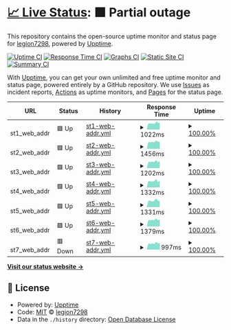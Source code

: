 # [📈 Live Status](https://legion7298.github.io/upptimer): <!--live status--> **🟧 Partial outage**

This repository contains the open-source uptime monitor and status page for [legion7298](https://legion7298.github.io/upptimer), powered by [Upptime](https://github.com/upptime/upptime).

[![Uptime CI](https://github.com/legion7298/upptimer/workflows/Uptime%20CI/badge.svg)](https://github.com/legion7298/upptimer/actions?query=workflow%3A%22Uptime+CI%22)
[![Response Time CI](https://github.com/legion7298/upptimer/workflows/Response%20Time%20CI/badge.svg)](https://github.com/legion7298/upptimer/actions?query=workflow%3A%22Response+Time+CI%22)
[![Graphs CI](https://github.com/legion7298/upptimer/workflows/Graphs%20CI/badge.svg)](https://github.com/legion7298/upptimer/actions?query=workflow%3A%22Graphs+CI%22)
[![Static Site CI](https://github.com/legion7298/upptimer/workflows/Static%20Site%20CI/badge.svg)](https://github.com/legion7298/upptimer/actions?query=workflow%3A%22Static+Site+CI%22)
[![Summary CI](https://github.com/legion7298/upptimer/workflows/Summary%20CI/badge.svg)](https://github.com/legion7298/upptimer/actions?query=workflow%3A%22Summary+CI%22)

With [Upptime](https://upptime.js.org), you can get your own unlimited and free uptime monitor and status page, powered entirely by a GitHub repository. We use [Issues](https://github.com/legion7298/upptimer/issues) as incident reports, [Actions](https://github.com/legion7298/upptimer/actions) as uptime monitors, and [Pages](https://legion7298.github.io/upptimer) for the status page.

<!--start: status pages-->
<!-- This summary is generated by Upptime (https://github.com/upptime/upptime) -->
<!-- Do not edit this manually, your changes will be overwritten -->
<!-- prettier-ignore -->
| URL | Status | History | Response Time | Uptime |
| --- | ------ | ------- | ------------- | ------ |
| <img alt="" src="https://icons.duckduckgo.com/ip3/null.ico" height="13"> st1_web_addr | 🟩 Up | [st1-web-addr.yml](https://github.com/legion7298/upptimer/commits/HEAD/history/st1-web-addr.yml) | <details><summary><img alt="Response time graph" src="./graphs/st1-web-addr/response-time-week.png" height="20"> 1022ms</summary><br><a href="https://legion7298.github.io/upptimer/history/st1-web-addr"><img alt="Response time 1104" src="https://img.shields.io/endpoint?url=https%3A%2F%2Fraw.githubusercontent.com%2Flegion7298%2Fupptimer%2FHEAD%2Fapi%2Fst1-web-addr%2Fresponse-time.json"></a><br><a href="https://legion7298.github.io/upptimer/history/st1-web-addr"><img alt="24-hour response time 1070" src="https://img.shields.io/endpoint?url=https%3A%2F%2Fraw.githubusercontent.com%2Flegion7298%2Fupptimer%2FHEAD%2Fapi%2Fst1-web-addr%2Fresponse-time-day.json"></a><br><a href="https://legion7298.github.io/upptimer/history/st1-web-addr"><img alt="7-day response time 1022" src="https://img.shields.io/endpoint?url=https%3A%2F%2Fraw.githubusercontent.com%2Flegion7298%2Fupptimer%2FHEAD%2Fapi%2Fst1-web-addr%2Fresponse-time-week.json"></a><br><a href="https://legion7298.github.io/upptimer/history/st1-web-addr"><img alt="30-day response time 1108" src="https://img.shields.io/endpoint?url=https%3A%2F%2Fraw.githubusercontent.com%2Flegion7298%2Fupptimer%2FHEAD%2Fapi%2Fst1-web-addr%2Fresponse-time-month.json"></a><br><a href="https://legion7298.github.io/upptimer/history/st1-web-addr"><img alt="1-year response time 1104" src="https://img.shields.io/endpoint?url=https%3A%2F%2Fraw.githubusercontent.com%2Flegion7298%2Fupptimer%2FHEAD%2Fapi%2Fst1-web-addr%2Fresponse-time-year.json"></a></details> | <details><summary><a href="https://legion7298.github.io/upptimer/history/st1-web-addr">100.00%</a></summary><a href="https://legion7298.github.io/upptimer/history/st1-web-addr"><img alt="All-time uptime 99.98%" src="https://img.shields.io/endpoint?url=https%3A%2F%2Fraw.githubusercontent.com%2Flegion7298%2Fupptimer%2FHEAD%2Fapi%2Fst1-web-addr%2Fuptime.json"></a><br><a href="https://legion7298.github.io/upptimer/history/st1-web-addr"><img alt="24-hour uptime 100.00%" src="https://img.shields.io/endpoint?url=https%3A%2F%2Fraw.githubusercontent.com%2Flegion7298%2Fupptimer%2FHEAD%2Fapi%2Fst1-web-addr%2Fuptime-day.json"></a><br><a href="https://legion7298.github.io/upptimer/history/st1-web-addr"><img alt="7-day uptime 100.00%" src="https://img.shields.io/endpoint?url=https%3A%2F%2Fraw.githubusercontent.com%2Flegion7298%2Fupptimer%2FHEAD%2Fapi%2Fst1-web-addr%2Fuptime-week.json"></a><br><a href="https://legion7298.github.io/upptimer/history/st1-web-addr"><img alt="30-day uptime 100.00%" src="https://img.shields.io/endpoint?url=https%3A%2F%2Fraw.githubusercontent.com%2Flegion7298%2Fupptimer%2FHEAD%2Fapi%2Fst1-web-addr%2Fuptime-month.json"></a><br><a href="https://legion7298.github.io/upptimer/history/st1-web-addr"><img alt="1-year uptime 99.98%" src="https://img.shields.io/endpoint?url=https%3A%2F%2Fraw.githubusercontent.com%2Flegion7298%2Fupptimer%2FHEAD%2Fapi%2Fst1-web-addr%2Fuptime-year.json"></a></details>
| <img alt="" src="https://icons.duckduckgo.com/ip3/null.ico" height="13"> st2_web_addr | 🟩 Up | [st2-web-addr.yml](https://github.com/legion7298/upptimer/commits/HEAD/history/st2-web-addr.yml) | <details><summary><img alt="Response time graph" src="./graphs/st2-web-addr/response-time-week.png" height="20"> 1456ms</summary><br><a href="https://legion7298.github.io/upptimer/history/st2-web-addr"><img alt="Response time 1591" src="https://img.shields.io/endpoint?url=https%3A%2F%2Fraw.githubusercontent.com%2Flegion7298%2Fupptimer%2FHEAD%2Fapi%2Fst2-web-addr%2Fresponse-time.json"></a><br><a href="https://legion7298.github.io/upptimer/history/st2-web-addr"><img alt="24-hour response time 1465" src="https://img.shields.io/endpoint?url=https%3A%2F%2Fraw.githubusercontent.com%2Flegion7298%2Fupptimer%2FHEAD%2Fapi%2Fst2-web-addr%2Fresponse-time-day.json"></a><br><a href="https://legion7298.github.io/upptimer/history/st2-web-addr"><img alt="7-day response time 1456" src="https://img.shields.io/endpoint?url=https%3A%2F%2Fraw.githubusercontent.com%2Flegion7298%2Fupptimer%2FHEAD%2Fapi%2Fst2-web-addr%2Fresponse-time-week.json"></a><br><a href="https://legion7298.github.io/upptimer/history/st2-web-addr"><img alt="30-day response time 1617" src="https://img.shields.io/endpoint?url=https%3A%2F%2Fraw.githubusercontent.com%2Flegion7298%2Fupptimer%2FHEAD%2Fapi%2Fst2-web-addr%2Fresponse-time-month.json"></a><br><a href="https://legion7298.github.io/upptimer/history/st2-web-addr"><img alt="1-year response time 1591" src="https://img.shields.io/endpoint?url=https%3A%2F%2Fraw.githubusercontent.com%2Flegion7298%2Fupptimer%2FHEAD%2Fapi%2Fst2-web-addr%2Fresponse-time-year.json"></a></details> | <details><summary><a href="https://legion7298.github.io/upptimer/history/st2-web-addr">100.00%</a></summary><a href="https://legion7298.github.io/upptimer/history/st2-web-addr"><img alt="All-time uptime 100.00%" src="https://img.shields.io/endpoint?url=https%3A%2F%2Fraw.githubusercontent.com%2Flegion7298%2Fupptimer%2FHEAD%2Fapi%2Fst2-web-addr%2Fuptime.json"></a><br><a href="https://legion7298.github.io/upptimer/history/st2-web-addr"><img alt="24-hour uptime 100.00%" src="https://img.shields.io/endpoint?url=https%3A%2F%2Fraw.githubusercontent.com%2Flegion7298%2Fupptimer%2FHEAD%2Fapi%2Fst2-web-addr%2Fuptime-day.json"></a><br><a href="https://legion7298.github.io/upptimer/history/st2-web-addr"><img alt="7-day uptime 100.00%" src="https://img.shields.io/endpoint?url=https%3A%2F%2Fraw.githubusercontent.com%2Flegion7298%2Fupptimer%2FHEAD%2Fapi%2Fst2-web-addr%2Fuptime-week.json"></a><br><a href="https://legion7298.github.io/upptimer/history/st2-web-addr"><img alt="30-day uptime 100.00%" src="https://img.shields.io/endpoint?url=https%3A%2F%2Fraw.githubusercontent.com%2Flegion7298%2Fupptimer%2FHEAD%2Fapi%2Fst2-web-addr%2Fuptime-month.json"></a><br><a href="https://legion7298.github.io/upptimer/history/st2-web-addr"><img alt="1-year uptime 100.00%" src="https://img.shields.io/endpoint?url=https%3A%2F%2Fraw.githubusercontent.com%2Flegion7298%2Fupptimer%2FHEAD%2Fapi%2Fst2-web-addr%2Fuptime-year.json"></a></details>
| <img alt="" src="https://icons.duckduckgo.com/ip3/null.ico" height="13"> st3_web_addr | 🟩 Up | [st3-web-addr.yml](https://github.com/legion7298/upptimer/commits/HEAD/history/st3-web-addr.yml) | <details><summary><img alt="Response time graph" src="./graphs/st3-web-addr/response-time-week.png" height="20"> 1202ms</summary><br><a href="https://legion7298.github.io/upptimer/history/st3-web-addr"><img alt="Response time 1369" src="https://img.shields.io/endpoint?url=https%3A%2F%2Fraw.githubusercontent.com%2Flegion7298%2Fupptimer%2FHEAD%2Fapi%2Fst3-web-addr%2Fresponse-time.json"></a><br><a href="https://legion7298.github.io/upptimer/history/st3-web-addr"><img alt="24-hour response time 1307" src="https://img.shields.io/endpoint?url=https%3A%2F%2Fraw.githubusercontent.com%2Flegion7298%2Fupptimer%2FHEAD%2Fapi%2Fst3-web-addr%2Fresponse-time-day.json"></a><br><a href="https://legion7298.github.io/upptimer/history/st3-web-addr"><img alt="7-day response time 1202" src="https://img.shields.io/endpoint?url=https%3A%2F%2Fraw.githubusercontent.com%2Flegion7298%2Fupptimer%2FHEAD%2Fapi%2Fst3-web-addr%2Fresponse-time-week.json"></a><br><a href="https://legion7298.github.io/upptimer/history/st3-web-addr"><img alt="30-day response time 1333" src="https://img.shields.io/endpoint?url=https%3A%2F%2Fraw.githubusercontent.com%2Flegion7298%2Fupptimer%2FHEAD%2Fapi%2Fst3-web-addr%2Fresponse-time-month.json"></a><br><a href="https://legion7298.github.io/upptimer/history/st3-web-addr"><img alt="1-year response time 1369" src="https://img.shields.io/endpoint?url=https%3A%2F%2Fraw.githubusercontent.com%2Flegion7298%2Fupptimer%2FHEAD%2Fapi%2Fst3-web-addr%2Fresponse-time-year.json"></a></details> | <details><summary><a href="https://legion7298.github.io/upptimer/history/st3-web-addr">100.00%</a></summary><a href="https://legion7298.github.io/upptimer/history/st3-web-addr"><img alt="All-time uptime 100.00%" src="https://img.shields.io/endpoint?url=https%3A%2F%2Fraw.githubusercontent.com%2Flegion7298%2Fupptimer%2FHEAD%2Fapi%2Fst3-web-addr%2Fuptime.json"></a><br><a href="https://legion7298.github.io/upptimer/history/st3-web-addr"><img alt="24-hour uptime 100.00%" src="https://img.shields.io/endpoint?url=https%3A%2F%2Fraw.githubusercontent.com%2Flegion7298%2Fupptimer%2FHEAD%2Fapi%2Fst3-web-addr%2Fuptime-day.json"></a><br><a href="https://legion7298.github.io/upptimer/history/st3-web-addr"><img alt="7-day uptime 100.00%" src="https://img.shields.io/endpoint?url=https%3A%2F%2Fraw.githubusercontent.com%2Flegion7298%2Fupptimer%2FHEAD%2Fapi%2Fst3-web-addr%2Fuptime-week.json"></a><br><a href="https://legion7298.github.io/upptimer/history/st3-web-addr"><img alt="30-day uptime 100.00%" src="https://img.shields.io/endpoint?url=https%3A%2F%2Fraw.githubusercontent.com%2Flegion7298%2Fupptimer%2FHEAD%2Fapi%2Fst3-web-addr%2Fuptime-month.json"></a><br><a href="https://legion7298.github.io/upptimer/history/st3-web-addr"><img alt="1-year uptime 100.00%" src="https://img.shields.io/endpoint?url=https%3A%2F%2Fraw.githubusercontent.com%2Flegion7298%2Fupptimer%2FHEAD%2Fapi%2Fst3-web-addr%2Fuptime-year.json"></a></details>
| <img alt="" src="https://icons.duckduckgo.com/ip3/null.ico" height="13"> st4_web_addr | 🟩 Up | [st4-web-addr.yml](https://github.com/legion7298/upptimer/commits/HEAD/history/st4-web-addr.yml) | <details><summary><img alt="Response time graph" src="./graphs/st4-web-addr/response-time-week.png" height="20"> 1332ms</summary><br><a href="https://legion7298.github.io/upptimer/history/st4-web-addr"><img alt="Response time 1449" src="https://img.shields.io/endpoint?url=https%3A%2F%2Fraw.githubusercontent.com%2Flegion7298%2Fupptimer%2FHEAD%2Fapi%2Fst4-web-addr%2Fresponse-time.json"></a><br><a href="https://legion7298.github.io/upptimer/history/st4-web-addr"><img alt="24-hour response time 1446" src="https://img.shields.io/endpoint?url=https%3A%2F%2Fraw.githubusercontent.com%2Flegion7298%2Fupptimer%2FHEAD%2Fapi%2Fst4-web-addr%2Fresponse-time-day.json"></a><br><a href="https://legion7298.github.io/upptimer/history/st4-web-addr"><img alt="7-day response time 1332" src="https://img.shields.io/endpoint?url=https%3A%2F%2Fraw.githubusercontent.com%2Flegion7298%2Fupptimer%2FHEAD%2Fapi%2Fst4-web-addr%2Fresponse-time-week.json"></a><br><a href="https://legion7298.github.io/upptimer/history/st4-web-addr"><img alt="30-day response time 1481" src="https://img.shields.io/endpoint?url=https%3A%2F%2Fraw.githubusercontent.com%2Flegion7298%2Fupptimer%2FHEAD%2Fapi%2Fst4-web-addr%2Fresponse-time-month.json"></a><br><a href="https://legion7298.github.io/upptimer/history/st4-web-addr"><img alt="1-year response time 1449" src="https://img.shields.io/endpoint?url=https%3A%2F%2Fraw.githubusercontent.com%2Flegion7298%2Fupptimer%2FHEAD%2Fapi%2Fst4-web-addr%2Fresponse-time-year.json"></a></details> | <details><summary><a href="https://legion7298.github.io/upptimer/history/st4-web-addr">100.00%</a></summary><a href="https://legion7298.github.io/upptimer/history/st4-web-addr"><img alt="All-time uptime 99.98%" src="https://img.shields.io/endpoint?url=https%3A%2F%2Fraw.githubusercontent.com%2Flegion7298%2Fupptimer%2FHEAD%2Fapi%2Fst4-web-addr%2Fuptime.json"></a><br><a href="https://legion7298.github.io/upptimer/history/st4-web-addr"><img alt="24-hour uptime 100.00%" src="https://img.shields.io/endpoint?url=https%3A%2F%2Fraw.githubusercontent.com%2Flegion7298%2Fupptimer%2FHEAD%2Fapi%2Fst4-web-addr%2Fuptime-day.json"></a><br><a href="https://legion7298.github.io/upptimer/history/st4-web-addr"><img alt="7-day uptime 100.00%" src="https://img.shields.io/endpoint?url=https%3A%2F%2Fraw.githubusercontent.com%2Flegion7298%2Fupptimer%2FHEAD%2Fapi%2Fst4-web-addr%2Fuptime-week.json"></a><br><a href="https://legion7298.github.io/upptimer/history/st4-web-addr"><img alt="30-day uptime 100.00%" src="https://img.shields.io/endpoint?url=https%3A%2F%2Fraw.githubusercontent.com%2Flegion7298%2Fupptimer%2FHEAD%2Fapi%2Fst4-web-addr%2Fuptime-month.json"></a><br><a href="https://legion7298.github.io/upptimer/history/st4-web-addr"><img alt="1-year uptime 99.98%" src="https://img.shields.io/endpoint?url=https%3A%2F%2Fraw.githubusercontent.com%2Flegion7298%2Fupptimer%2FHEAD%2Fapi%2Fst4-web-addr%2Fuptime-year.json"></a></details>
| <img alt="" src="https://icons.duckduckgo.com/ip3/null.ico" height="13"> st5_web_addr | 🟩 Up | [st5-web-addr.yml](https://github.com/legion7298/upptimer/commits/HEAD/history/st5-web-addr.yml) | <details><summary><img alt="Response time graph" src="./graphs/st5-web-addr/response-time-week.png" height="20"> 1331ms</summary><br><a href="https://legion7298.github.io/upptimer/history/st5-web-addr"><img alt="Response time 2075" src="https://img.shields.io/endpoint?url=https%3A%2F%2Fraw.githubusercontent.com%2Flegion7298%2Fupptimer%2FHEAD%2Fapi%2Fst5-web-addr%2Fresponse-time.json"></a><br><a href="https://legion7298.github.io/upptimer/history/st5-web-addr"><img alt="24-hour response time 1197" src="https://img.shields.io/endpoint?url=https%3A%2F%2Fraw.githubusercontent.com%2Flegion7298%2Fupptimer%2FHEAD%2Fapi%2Fst5-web-addr%2Fresponse-time-day.json"></a><br><a href="https://legion7298.github.io/upptimer/history/st5-web-addr"><img alt="7-day response time 1331" src="https://img.shields.io/endpoint?url=https%3A%2F%2Fraw.githubusercontent.com%2Flegion7298%2Fupptimer%2FHEAD%2Fapi%2Fst5-web-addr%2Fresponse-time-week.json"></a><br><a href="https://legion7298.github.io/upptimer/history/st5-web-addr"><img alt="30-day response time 1839" src="https://img.shields.io/endpoint?url=https%3A%2F%2Fraw.githubusercontent.com%2Flegion7298%2Fupptimer%2FHEAD%2Fapi%2Fst5-web-addr%2Fresponse-time-month.json"></a><br><a href="https://legion7298.github.io/upptimer/history/st5-web-addr"><img alt="1-year response time 2075" src="https://img.shields.io/endpoint?url=https%3A%2F%2Fraw.githubusercontent.com%2Flegion7298%2Fupptimer%2FHEAD%2Fapi%2Fst5-web-addr%2Fresponse-time-year.json"></a></details> | <details><summary><a href="https://legion7298.github.io/upptimer/history/st5-web-addr">100.00%</a></summary><a href="https://legion7298.github.io/upptimer/history/st5-web-addr"><img alt="All-time uptime 99.98%" src="https://img.shields.io/endpoint?url=https%3A%2F%2Fraw.githubusercontent.com%2Flegion7298%2Fupptimer%2FHEAD%2Fapi%2Fst5-web-addr%2Fuptime.json"></a><br><a href="https://legion7298.github.io/upptimer/history/st5-web-addr"><img alt="24-hour uptime 100.00%" src="https://img.shields.io/endpoint?url=https%3A%2F%2Fraw.githubusercontent.com%2Flegion7298%2Fupptimer%2FHEAD%2Fapi%2Fst5-web-addr%2Fuptime-day.json"></a><br><a href="https://legion7298.github.io/upptimer/history/st5-web-addr"><img alt="7-day uptime 100.00%" src="https://img.shields.io/endpoint?url=https%3A%2F%2Fraw.githubusercontent.com%2Flegion7298%2Fupptimer%2FHEAD%2Fapi%2Fst5-web-addr%2Fuptime-week.json"></a><br><a href="https://legion7298.github.io/upptimer/history/st5-web-addr"><img alt="30-day uptime 100.00%" src="https://img.shields.io/endpoint?url=https%3A%2F%2Fraw.githubusercontent.com%2Flegion7298%2Fupptimer%2FHEAD%2Fapi%2Fst5-web-addr%2Fuptime-month.json"></a><br><a href="https://legion7298.github.io/upptimer/history/st5-web-addr"><img alt="1-year uptime 99.98%" src="https://img.shields.io/endpoint?url=https%3A%2F%2Fraw.githubusercontent.com%2Flegion7298%2Fupptimer%2FHEAD%2Fapi%2Fst5-web-addr%2Fuptime-year.json"></a></details>
| <img alt="" src="https://icons.duckduckgo.com/ip3/null.ico" height="13"> st6_web_addr | 🟩 Up | [st6-web-addr.yml](https://github.com/legion7298/upptimer/commits/HEAD/history/st6-web-addr.yml) | <details><summary><img alt="Response time graph" src="./graphs/st6-web-addr/response-time-week.png" height="20"> 1379ms</summary><br><a href="https://legion7298.github.io/upptimer/history/st6-web-addr"><img alt="Response time 1500" src="https://img.shields.io/endpoint?url=https%3A%2F%2Fraw.githubusercontent.com%2Flegion7298%2Fupptimer%2FHEAD%2Fapi%2Fst6-web-addr%2Fresponse-time.json"></a><br><a href="https://legion7298.github.io/upptimer/history/st6-web-addr"><img alt="24-hour response time 1469" src="https://img.shields.io/endpoint?url=https%3A%2F%2Fraw.githubusercontent.com%2Flegion7298%2Fupptimer%2FHEAD%2Fapi%2Fst6-web-addr%2Fresponse-time-day.json"></a><br><a href="https://legion7298.github.io/upptimer/history/st6-web-addr"><img alt="7-day response time 1379" src="https://img.shields.io/endpoint?url=https%3A%2F%2Fraw.githubusercontent.com%2Flegion7298%2Fupptimer%2FHEAD%2Fapi%2Fst6-web-addr%2Fresponse-time-week.json"></a><br><a href="https://legion7298.github.io/upptimer/history/st6-web-addr"><img alt="30-day response time 1514" src="https://img.shields.io/endpoint?url=https%3A%2F%2Fraw.githubusercontent.com%2Flegion7298%2Fupptimer%2FHEAD%2Fapi%2Fst6-web-addr%2Fresponse-time-month.json"></a><br><a href="https://legion7298.github.io/upptimer/history/st6-web-addr"><img alt="1-year response time 1500" src="https://img.shields.io/endpoint?url=https%3A%2F%2Fraw.githubusercontent.com%2Flegion7298%2Fupptimer%2FHEAD%2Fapi%2Fst6-web-addr%2Fresponse-time-year.json"></a></details> | <details><summary><a href="https://legion7298.github.io/upptimer/history/st6-web-addr">100.00%</a></summary><a href="https://legion7298.github.io/upptimer/history/st6-web-addr"><img alt="All-time uptime 99.81%" src="https://img.shields.io/endpoint?url=https%3A%2F%2Fraw.githubusercontent.com%2Flegion7298%2Fupptimer%2FHEAD%2Fapi%2Fst6-web-addr%2Fuptime.json"></a><br><a href="https://legion7298.github.io/upptimer/history/st6-web-addr"><img alt="24-hour uptime 100.00%" src="https://img.shields.io/endpoint?url=https%3A%2F%2Fraw.githubusercontent.com%2Flegion7298%2Fupptimer%2FHEAD%2Fapi%2Fst6-web-addr%2Fuptime-day.json"></a><br><a href="https://legion7298.github.io/upptimer/history/st6-web-addr"><img alt="7-day uptime 100.00%" src="https://img.shields.io/endpoint?url=https%3A%2F%2Fraw.githubusercontent.com%2Flegion7298%2Fupptimer%2FHEAD%2Fapi%2Fst6-web-addr%2Fuptime-week.json"></a><br><a href="https://legion7298.github.io/upptimer/history/st6-web-addr"><img alt="30-day uptime 99.55%" src="https://img.shields.io/endpoint?url=https%3A%2F%2Fraw.githubusercontent.com%2Flegion7298%2Fupptimer%2FHEAD%2Fapi%2Fst6-web-addr%2Fuptime-month.json"></a><br><a href="https://legion7298.github.io/upptimer/history/st6-web-addr"><img alt="1-year uptime 99.81%" src="https://img.shields.io/endpoint?url=https%3A%2F%2Fraw.githubusercontent.com%2Flegion7298%2Fupptimer%2FHEAD%2Fapi%2Fst6-web-addr%2Fuptime-year.json"></a></details>
| <img alt="" src="https://icons.duckduckgo.com/ip3/null.ico" height="13"> st7_web_addr | 🟥 Down | [st7-web-addr.yml](https://github.com/legion7298/upptimer/commits/HEAD/history/st7-web-addr.yml) | <details><summary><img alt="Response time graph" src="./graphs/st7-web-addr/response-time-week.png" height="20"> 997ms</summary><br><a href="https://legion7298.github.io/upptimer/history/st7-web-addr"><img alt="Response time 1128" src="https://img.shields.io/endpoint?url=https%3A%2F%2Fraw.githubusercontent.com%2Flegion7298%2Fupptimer%2FHEAD%2Fapi%2Fst7-web-addr%2Fresponse-time.json"></a><br><a href="https://legion7298.github.io/upptimer/history/st7-web-addr"><img alt="24-hour response time 1019" src="https://img.shields.io/endpoint?url=https%3A%2F%2Fraw.githubusercontent.com%2Flegion7298%2Fupptimer%2FHEAD%2Fapi%2Fst7-web-addr%2Fresponse-time-day.json"></a><br><a href="https://legion7298.github.io/upptimer/history/st7-web-addr"><img alt="7-day response time 997" src="https://img.shields.io/endpoint?url=https%3A%2F%2Fraw.githubusercontent.com%2Flegion7298%2Fupptimer%2FHEAD%2Fapi%2Fst7-web-addr%2Fresponse-time-week.json"></a><br><a href="https://legion7298.github.io/upptimer/history/st7-web-addr"><img alt="30-day response time 1107" src="https://img.shields.io/endpoint?url=https%3A%2F%2Fraw.githubusercontent.com%2Flegion7298%2Fupptimer%2FHEAD%2Fapi%2Fst7-web-addr%2Fresponse-time-month.json"></a><br><a href="https://legion7298.github.io/upptimer/history/st7-web-addr"><img alt="1-year response time 1128" src="https://img.shields.io/endpoint?url=https%3A%2F%2Fraw.githubusercontent.com%2Flegion7298%2Fupptimer%2FHEAD%2Fapi%2Fst7-web-addr%2Fresponse-time-year.json"></a></details> | <details><summary><a href="https://legion7298.github.io/upptimer/history/st7-web-addr">100.00%</a></summary><a href="https://legion7298.github.io/upptimer/history/st7-web-addr"><img alt="All-time uptime 99.23%" src="https://img.shields.io/endpoint?url=https%3A%2F%2Fraw.githubusercontent.com%2Flegion7298%2Fupptimer%2FHEAD%2Fapi%2Fst7-web-addr%2Fuptime.json"></a><br><a href="https://legion7298.github.io/upptimer/history/st7-web-addr"><img alt="24-hour uptime 99.99%" src="https://img.shields.io/endpoint?url=https%3A%2F%2Fraw.githubusercontent.com%2Flegion7298%2Fupptimer%2FHEAD%2Fapi%2Fst7-web-addr%2Fuptime-day.json"></a><br><a href="https://legion7298.github.io/upptimer/history/st7-web-addr"><img alt="7-day uptime 100.00%" src="https://img.shields.io/endpoint?url=https%3A%2F%2Fraw.githubusercontent.com%2Flegion7298%2Fupptimer%2FHEAD%2Fapi%2Fst7-web-addr%2Fuptime-week.json"></a><br><a href="https://legion7298.github.io/upptimer/history/st7-web-addr"><img alt="30-day uptime 100.00%" src="https://img.shields.io/endpoint?url=https%3A%2F%2Fraw.githubusercontent.com%2Flegion7298%2Fupptimer%2FHEAD%2Fapi%2Fst7-web-addr%2Fuptime-month.json"></a><br><a href="https://legion7298.github.io/upptimer/history/st7-web-addr"><img alt="1-year uptime 99.23%" src="https://img.shields.io/endpoint?url=https%3A%2F%2Fraw.githubusercontent.com%2Flegion7298%2Fupptimer%2FHEAD%2Fapi%2Fst7-web-addr%2Fuptime-year.json"></a></details>

<!--end: status pages-->

[**Visit our status website →**](https://legion7298.github.io/upptimer)

## 📄 License

- Powered by: [Upptime](https://github.com/upptime/upptime)
- Code: [MIT](./LICENSE) © [legion7298](https://legion7298.github.io/upptimer)
- Data in the `./history` directory: [Open Database License](https://opendatacommons.org/licenses/odbl/1-0/)
